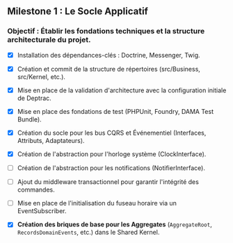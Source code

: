 ## Milestone 1 : Le Socle Applicatif
### Objectif : Établir les fondations techniques et la structure architecturale du projet.

* [x] Installation des dépendances-clés : Doctrine, Messenger, Twig.
* [x] Création et commit de la structure de répertoires (src/Business, src/Kernel, etc.).
* [x] Mise en place de la validation d'architecture avec la configuration initiale de Deptrac.
* [x] Mise en place des fondations de test (PHPUnit, Foundry, DAMA Test Bundle).
* [x] Création du socle pour les bus CQRS et Événementiel (Interfaces, Attributs, Adaptateurs).
* [x] Création de l'abstraction pour l'horloge système (ClockInterface).

* [ ] Création de l'abstraction pour les notifications (NotifierInterface).
* [ ] Ajout du middleware transactionnel pour garantir l'intégrité des commandes.
* [ ] Mise en place de l'initialisation du fuseau horaire via un EventSubscriber.

* [x] **Création des briques de base pour les Aggregates** (`AggregateRoot`, `RecordsDomainEvents`, etc.) dans le Shared Kernel.

